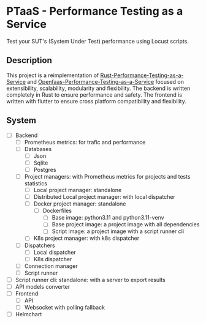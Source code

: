 # PTaaS - Performance Testing as a Service
Test your SUT's (System Under Test) performance using Locust scripts.

## Description
This project is a reimplementation of [Rust-Performance-Testing-as-a-Service](https://github.com/JadKHaddad/Rust-Performance-Testing-as-a-Service) and [Openfaas-Performance-Testing-as-a-Service](https://github.com/JadKHaddad/Openfaas-Performance-Testing-as-a-Service) focused on extensibility, scalability, modularity and flexibility. The backend is written completely in Rust to ensure performance and safety. The frontend is written with flutter to ensure cross platform compatibility and flexibility.

## System
- [ ] Backend
    - [ ] Prometheus metrics: for trafic and performance
    - [ ] Databases
        - [ ] Json
        - [ ] Sqlite
        - [ ] Postgres
    - [ ] Project managers: with Prometheus metrics for projects and tests statistics
        - [ ] Local project manager: standalone
        - [ ] Distributed Local project manager: with local dispatcher
        - [ ] Docker project manager: standalone
            - [ ] Dockerfiles
                - [ ] Base image: python3.11 and python3.11-venv
                - [ ] Base project image: a project image with all dependencies
                - [ ] Script image: a project image with a script runner cli
        - [ ] K8s project manager: with k8s dispatcher
    - [ ] Dispatchers
        - [ ] Local dispatcher
        - [ ] K8s dispatcher
    - [ ] Connection manager
    - [ ] Script runner
- [ ] Script runner cli: standalone: with a server to export results
- [ ] API models converter
- [ ] Frontend
    - [ ] API
    - [ ] Websocket with polling fallback
- [ ] Helmchart